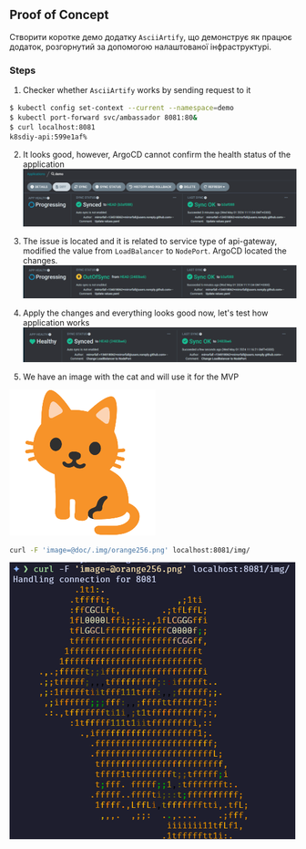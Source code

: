 ## Proof of Concept
Створити коротке демо додатку `AsciiArtify`, що демонструє як працює додаток, розгорнутий за допомогою налаштованої інфраструктурі.

### Steps
1. Checker whether `AsciiArtify`  works by sending request to it
```bash
$ kubectl config set-context --current --namespace=demo
$ kubectl port-forward svc/ambassador 8081:80&
$ curl localhost:8081
k8sdiy-api:599e1af%
```

2. It looks good, however, ArgoCD cannot confirm the health status of the application
![Health Status: Progressing](.img/health_progressing.png)

3. The issue is located and it is related to service type of api-gateway, modified the value from `LoadBalancer` to `NodePort`. ArgoCD located the changes.
![change to nodeport](.img/change_to_nodeport.png)

4. Apply the changes and everything looks good now, let's test how application works
![Health Status: OK](.img/health_ok.png)

5. We have an image with the cat and will use it for the MVP
 
![Cat](.img/orange256.png)
```bash
curl -F 'image=@doc/.img/orange256.png' localhost:8081/img/
```

![Result](.img/result.png)